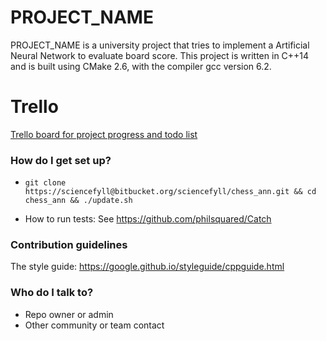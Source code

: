 # PROJECT_NAME #
PROJECT_NAME is a university project that tries to implement a Artificial Neural Network to evaluate board score.
This project is written in C++14 and is built using CMake 2.6, with the compiler gcc version 6.2.

# Trello
[Trello board for project progress and todo list](https://trello.com/b/j2LpVuZV/chess-ann)


### How do I get set up? ###

* `git clone https://sciencefyll@bitbucket.org/sciencefyll/chess_ann.git && cd chess_ann && ./update.sh`

* How to run tests: See https://github.com/philsquared/Catch

### Contribution guidelines ###
The style guide: https://google.github.io/styleguide/cppguide.html

### Who do I talk to? ###

* Repo owner or admin
* Other community or team contact
